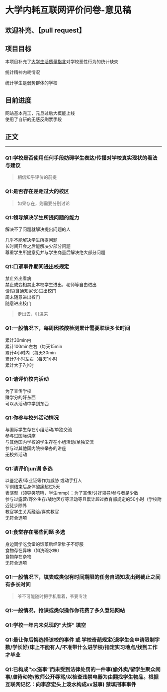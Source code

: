 # 大学内耗互联网评价问卷-意见稿

## 欢迎补充、【pull request】

## 项目目标
本项目补充了[大学生活质量指北](https://github.com/CollegesChat/university-information/)对学校恶性行为的统计缺失

统计精神内耗情况

统计学生是弱势群体的学校

## 目前进度

网站基本完工，元旦过后大概能上线  
使用了自研的无感反刷票手段



## 正文

___

### Q1:学校是否使用任何手段妨碍学生表达/传播对学校真实现状的看法与建议

> 相信知乎评价的前提

### Q1:是否存在差距过大的校区

> 如果存在，则需要分别讨论

### Q1:领导解决学生所提问题的能力

解决不了问题就解决提出问题的人


几乎不能解决学生所提问题  
长时间开会之后能解决少部分问题  
尊重学生所提意见并与学生商量后解决绝大部分问题  

### Q1:口罩事件期间进出校规定

禁止外出看病  
禁止或变相禁止本校学生进出，老师等自由进出  
请假(含通知家长)进出校门  
周末随意进出校门  
随意进出校门  

> 走出去，引进来

### Q1:一般情况下，每周因核酸检测累计需要耽误多长时间

累计30min内  
累计100min左右（每天15min  
累计4小时内（每天30min  
累计7小时左右（每天1小时  
累计大于7小时  

### Q1:请评价校内活动

为了宣传学校  
赚学分的好东西  
可以从活动中学到东西  

### Q1:你参与校外活动情况

与国际学生存在小组活动/单独交流  
参与过国际讲座  
与其他国内学校的学生存在小组活动/单独交流  
参与过其他国内院校举办的讲座  
无校外活动  

### Q1:请评价jun训 多选

以鉴定表/毕业证等作为威胁 或动手打人  
军训结束后身体酸痛超过5天  
表演型（领导笑嘻嘻，学生mmp）：为了宣传/讨好领导/参与者是少数  
参与过露营/野外生存/战地医疗等活动等且累计超过教育部规定的50小时（学校附近徒步除外  
教官学生关系融洽/喜欢教官  
无符合选项  

### Q1:食堂存在哪些问题 多选

身边同学吃食堂的饭菜后经常肚子不舒服  
食物存在异味（如洗碗水味）  
食物存在杂物  
无符合选项  

### Q1:一般情况下，填表或类似有时间期限的任务自通知发出到截止之间有多长时间

> 爷不可能随时把手机看着，爷要专注

### Q1:一般情况，抢课或类似操作你花费了多久登陆网站

### Q1:学校一年内未兑现的"大饼"      填空

### Q1:最让你后悔选择该校的事件 或 学校奇葩规定(退学生会申请限制字数/学长好/床上不能有人/不准带什么进学校/指定实习地点/找到工作才毕业

### Q1:已构成“xx滋事”而未受到法律处罚的一件事(偷外卖/留学生聚众闹事/虐待动物/教师公开辱骂/以检查违禁电器为由翻找学生物品。根据互联网记忆：向李彦宏头上泼水构成xx滋事) 禁填刑事事件
